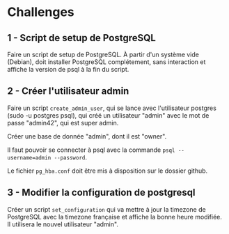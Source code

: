 # Challenges

## 1 - Script de setup de PostgreSQL

Faire un script de setup de PostgreSQL. À partir d'un système vide (Debian), doit installer PostgreSQL complétement, sans interaction et affiche la version de psql à la fin du script.

## 2 - Créer l'utilisateur admin

Faire un script `create_admin_user`, qui se lance avec l'utilisateur postgres (sudo -u postgres psql), qui créé un utilisateur "admin" avec le mot de passe "admin42", qui est super admin.

Créer une base de donnée "admin", dont il est "owner".

Il faut pouvoir se connecter à psql avec la commande `psql --username=admin --password`.

Le fichier `pg_hba.conf` doit être mis à disposition sur le dossier github.

## 3 - Modifier la configuration de postgresql

Créer un script `set_configuration` qui va mettre à jour la timezone de PostgreSQL avec la timezone française et affiche la bonne heure modifiée. Il utilisera le nouvel utilisateur "admin".
